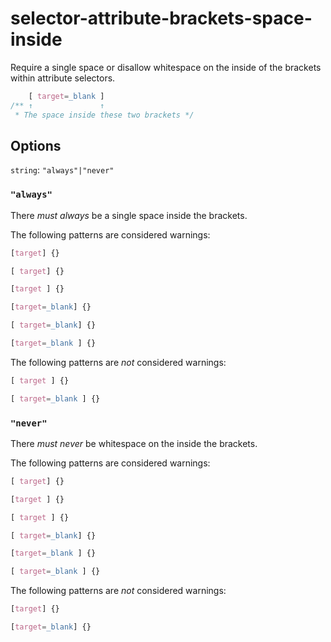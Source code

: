 # selector-attribute-brackets-space-inside

Require a single space or disallow whitespace on the inside of the brackets within attribute selectors.

```css
    [ target=_blank ]
/** ↑               ↑
 * The space inside these two brackets */
```

## Options

`string`: `"always"|"never"`

### `"always"`

There *must always* be a single space inside the brackets.

The following patterns are considered warnings:

```css
[target] {}
```

```css
[ target] {}
```

```css
[target ] {}
```

```css
[target=_blank] {}
```

```css
[ target=_blank] {}
```

```css
[target=_blank ] {}
```

The following patterns are *not* considered warnings:

```css
[ target ] {}
```

```css
[ target=_blank ] {}
```

### `"never"`

There *must never* be whitespace on the inside the brackets.

The following patterns are considered warnings:

```css
[ target] {}
```

```css
[target ] {}
```

```css
[ target ] {}
```

```css
[ target=_blank] {}
```

```css
[target=_blank ] {}
```

```css
[ target=_blank ] {}
```

The following patterns are *not* considered warnings:

```css
[target] {}
```

```css
[target=_blank] {}
```
